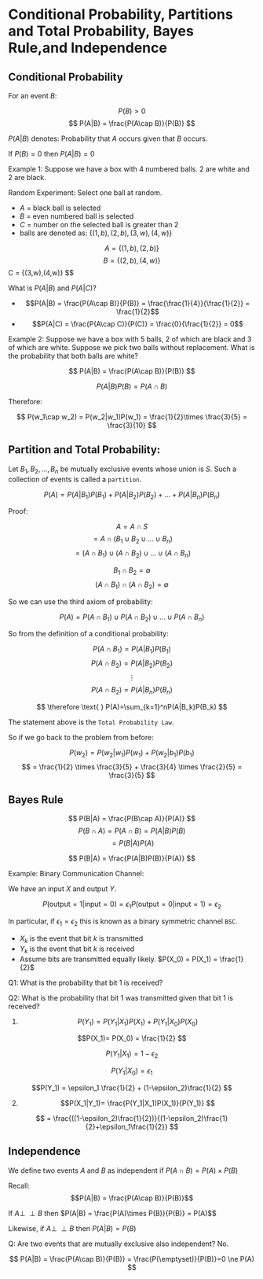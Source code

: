 # Conditional Probability, Partitions and Total Probability, Bayes Rule,and Independence

## Conditional Probability

For an event $B$:

$$
P(B) > 0
$$
$$
P(A|B) = \frac{P(A\cap B)}{P(B)}
$$

$P(A|B)$ denotes: Probability that $A$ occurs given that $B$ occurs.

If $P(B)=0$ then $P(A|B)=0$

Example 1: Suppose we have a box with 4 numbered balls. 2 are white and 2 are black.

Random Experiment: Select one ball at random.

* $A$ = black ball is selected
* $B$ = even numbered ball is selected
* $C$ = number on the selected ball is greater than 2
* balls are denoted as: $\{(1,b),(2,b),(3,w),(4,w)\}$

$$
A = \{(1,b),(2,b)\}
$$
$$
B = \{(2,b),(4,w)\}$$
$$
$$
C = \{(3,w),(4,w)\}
$$

What is $P(A|B)$ and $P(A|C)$?

* $$P(A|B) = \frac{P(A\cap B)}{P(B)} = \frac{\frac{1}{4}}{\frac{1}{2}} = \frac{1}{2}$$
* $$P(A|C) = \frac{P(A\cap C)}{P(C)} = \frac{0}{\frac{1}{2}} = 0$$

Example 2: Suppose we have a box with 5 balls, 2 of which are black and 3 of which are white. Suppose we pick two balls without replacement. What is the probability that both balls are white?

$$
P(A|B) = \frac{P(A\cap B)}{P(B)}
$$

$$
P(A|B)P(B) = P(A\cap B)
$$

Therefore: 

$$
P(w_1\cap w_2) = P(w_2|w_1)P(w_1) = \frac{1}{2}\times \frac{3}{5} = \frac{3}{10}
$$

## Partition and Total Probability:

Let $B_1,B_2,...,B_n$ be mutually exclusive events whose union is $S$. Such a collection of events is called a `partition`. 

$$
P(A) = P(A|B_1)P(B_1) + P(A|B_2)P(B_2) + ... +  P(A|B_n)P(B_n)
$$

Proof: 

$$
A = A\cap S
$$
$$
= A\cap(B_1\cup B_2\cup ... \cup B_n)
$$
$$
= (A\cap B_1)\cup (A\cap B_2)\cup ... \cup (A\cap B_n)
$$

$$
B_1 \cap B_2 = \emptyset
$$
$$
(A\cap B_1) \cap (A\cap B_2) = \emptyset
$$

So we can use the third axiom of probability:

$$
P(A)=P(A\cap B_1)\cup P(A\cap B_2)\cup ... \cup P(A\cap B_n)
$$

So from the definition of a conditional probability:

$$ 
P(A\cap B_1) = P(A|B_1)P(B_1)
$$
$$
P(A\cap B_2) = P(A|B_2)P(B_2)
$$
$$
\vdots
$$
$$
P(A\cap B_2) =P(A|B_n)P(B_n)
$$

$$
\therefore \text{   } P(A)=\sum_{k=1}^nP(A|B_k)P(B_k)
$$

The statement above is the `Total Probability Law`.

So if we go back to the problem from before:

$$
P(w_2) = P(w_2|w_1)P(w_1) + P(w_2|b_1)P(b_1) $$ $$
= \frac{1}{2} \times \frac{3}{5} + \frac{3}{4} \times \frac{2}{5} = \frac{3}{5}
$$

## Bayes Rule

$$
P(B|A) = \frac{P(B\cap A)}{P(A)}
$$
$$
P(B\cap A) = P(A\cap B)=P(A|B)P(B)
$$
$$
=P(B|A)P(A)
$$

$$
P(B|A) = \frac{P(A|B)P(B)}{P(A)}
$$

Example: Binary Communication Channel:

We have an input $X$ and output $Y$.

$$
P(\text{output}=1|\text{input}=0)=\epsilon_1
P(\text{output}=0|\text{input}=1)=\epsilon_2
$$

In particular, if $\epsilon_1 = \epsilon_2$ this is known as a binary symmetric channel `BSC`.

* $X_k$ is the event that bit $k$ is transmitted
* $Y_k$ is the event that bit $k$ is received
* Assume bits are transmitted equally likely. $P(X_0) = P(X_1) = \frac{1}{2}$

Q1: What is the probability that bit 1 is received?

Q2: What is the probability that bit 1 was transmitted given that bit 1 is received?

1. $$P(Y_1) = P(Y_1|X_1)P(X_1) + P(Y_1| X_0)P(X_0) $$

$$P(X_1)= P(X_0) = \frac{1}{2} $$

$$P(Y_1|X_1) = 1 - \epsilon_2 $$

$$P(Y_1|X_0) = \epsilon_1 $$

$$P(Y_1) = \epsilon_1 \frac{1}{2} + (1-\epsilon_2)\frac{1}{2} $$

2. $$P(X_1|Y_1)= \frac{P(Y_1|X_1)P(X_1)}{P(Y_1)} $$

$$ = \frac{((1-\epsilon_2)\frac{1}{2})}{(1-\epsilon_2)\frac{1}{2}+\epsilon_1\frac{1}{2}} $$

## Independence

We define two events $A$ and $B$ as independent if $P(A\cap B) = P(A)\times P(B)$

Recall: $$P(A|B) = \frac{P(A\cap B)}{P(B)}$$

If $A\perp\!\!\! \perp B$ then $P(A|B) = \frac{P(A)\times P(B)}{P(B)} = P(A)$$

Likewise, if $A\perp\!\!\! \perp B$ then $P(A|B) = P(B)$

Q: Are two events that are mutually exclusive also independent? No.

$$
P(A|B) = \frac{P(A\cap B)}{P(B)} = \frac{P(\emptyset)}{P(B)}=0 \ne P(A)
$$
